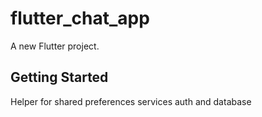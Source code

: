 # flutter_chat_app

A new Flutter project.

## Getting Started

Helper for shared preferences
services auth and database
